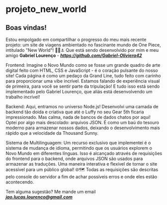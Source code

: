 # projeto_new_world
## Boas vindas!
Estou empolgado em compartilhar o progresso do meu mais recente projeto: um site de viagens ambientado no fascinante mundo de One Piece, intitulado "New World"! 🏴‍☠️⚓️
Que está sendo desenvolvido por mim e meu amigo **Gabriel Lourenço** - ***https://github.com/Gabriel-Oliviera42***

Frontend: Imagine o Novo Mundo como se fosse um grande quadro de arte digital feito com HTML, CSS e JavaScript - é o coração pulsante do nosso site! Cada página é como um pedaço da Grand Line, tudo feito com carinho para proporcionar uma vibe incrível. Estamos falando de experiência visual de primeira, para você se sentir parte da tripulação! E tudo isso está sendo implementado pelo Gabriel Lourenço, que aliás está desenvolvendo um trabalho incrível!

Backend: Aqui, entramos no universo Node.js! Desenvolvi uma camada de backend tão doida e criativa que até o Luffy no seu Gear 5th ficaria impressionado. Mas calma, nada de bancos de dados chatos por aqui! Optei por algo mais descolado: arquivos JSON. É como um baú do tesouro moderno para armazenar nossos dados, deixando o desenvolvimento mais rápido que a velocidade da Thousand Sunny.

Sistema de Multilinguagem:
Um recurso exclusivo que implementei é o sistema de mudança de idioma, permitindo que os usuários explorem o Novo Mundo em diferentes línguas. Isso é alcançado através de requisições do frontend para o backend, onde arquivos JSON são usados para armazenar as traduções. Uma maneira interativa e flexível de tornar o site acessível para um público global! 🌐🗺️
Todas as requisições são descritas pelo console do servidor a fim de achar possíveis erros e onde eles estão acontecendo. 

Tem alguma sugestão? Me mande um email ***jao.lucas.lourenco@gmail.com***
